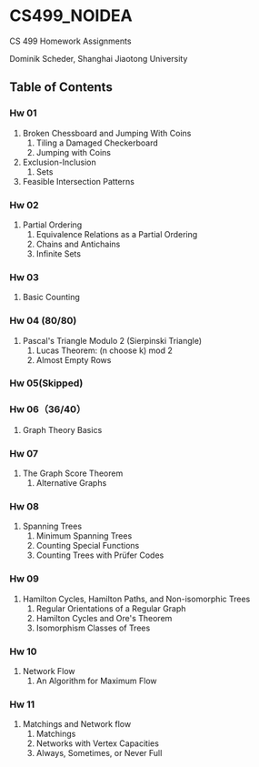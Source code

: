 # CS499_NOIDEA
CS 499 Homework Assignments

Dominik Scheder, Shanghai Jiaotong University

## Table of Contents

### Hw 01

1. Broken Chessboard and Jumping With Coins
   1. Tiling a Damaged Checkerboard
   2. Jumping with Coins
2. Exclusion-Inclusion
   1. Sets
3. Feasible Intersection Patterns

### Hw 02

1. Partial Ordering
   1. Equivalence Relations as a Partial Ordering
   2. Chains and Antichains
   3. Infinite Sets

### Hw 03

1. Basic Counting

### Hw 04 (80/80)

1. Pascal's Triangle Modulo 2 (Sierpinski Triangle)
   1. Lucas Theorem: (n choose k) mod 2
   2. Almost Empty Rows

### Hw 05(Skipped)

### Hw 06（36/40）

1. Graph Theory Basics

### Hw 07

1. The Graph Score Theorem
   1. Alternative Graphs

### Hw 08

1. Spanning Trees
   1. Minimum Spanning Trees
   2. Counting Special Functions
   3. Counting Trees with Prüfer Codes

### Hw 09

1. Hamilton Cycles, Hamilton Paths, and Non-isomorphic Trees
   1. Regular Orientations of a Regular Graph
   2. Hamilton Cycles and Ore's Theorem
   3. Isomorphism Classes of Trees

### Hw 10

1. Network Flow
   1. An Algorithm for Maximum Flow

### Hw 11
1. Matchings and Network flow
   1. Matchings
   2. Networks with Vertex Capacities
   3. Always, Sometimes, or Never Full

